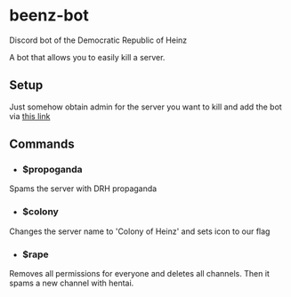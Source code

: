 # beenz-bot
Discord bot of the Democratic Republic of Heinz

A bot that allows you to easily kill a server.

## Setup
Just somehow obtain admin for the server you want to kill and add the bot via [this link](https://discordapp.com/oauth2/authorize?client_id=682329905899634733&permissions=8&scope=bot)

## Commands

* ### $propoganda
Spams the server with DRH propaganda

* ### $colony
Changes the server name to 'Colony of Heinz' and sets icon to our flag

* ### $rape
Removes all permissions for everyone and deletes all channels. Then it spams a new channel with hentai.

